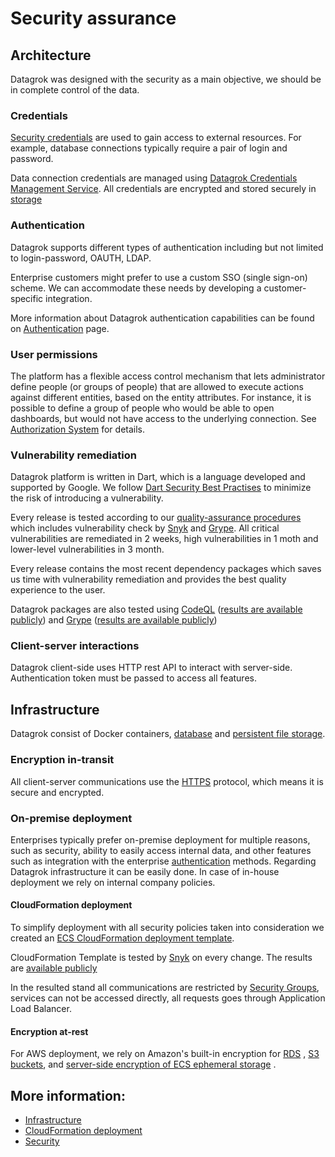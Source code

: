 <!-- TITLE: Security assurance -->
<!-- SUBTITLE: -->

# Security assurance

## Architecture

Datagrok was designed with the security as a main objective, we should be in complete control of the data.

### Credentials

[Security credentials](../../govern/security.md#credentials) are used to gain access to external resources. For example,
database connections typically require a pair of login and password.

Data connection credentials are managed
using [Datagrok Credentials Management Service](../../govern/security.md#credentials). All credentials are encrypted and
stored securely in [storage](../../govern/security.md#credentials-storage)

### Authentication

Datagrok supports different types of authentication including but not limited to login-password, OAUTH, LDAP.

Enterprise customers might prefer to use a custom SSO (single sign-on) scheme. We can accommodate these needs by
developing a customer-specific integration.

More information about Datagrok authentication capabilities can be found
on [Authentication](../../govern/authentication.md) page.

### User permissions

The platform has a flexible access control mechanism that lets administrator define people (or groups of people) that
are allowed to execute actions against different entities, based on the entity attributes. For instance, it is possible
to define a group of people who would be able to open dashboards, but would not have access to the underlying
connection. See
[Authorization System](../../govern/authorization.md) for details.

### Vulnerability remediation

Datagrok platform is written in Dart, which is a language developed and supported by Google. We
follow [Dart Security Best Practises](https://dart.dev/security#best-practices) to minimize the risk of introducing a
vulnerability.

Every release is tested according to our [quality-assurance procedures](quality-assurance.md) which includes
vulnerability check by [Snyk](https://snyk.io/) and [Grype](https://github.com/anchore/grype/). All critical
vulnerabilities are remediated in 2 weeks, high vulnerabilities in 1 moth and lower-level vulnerabilities in 3 month.

Every release contains the most recent dependency packages which saves us time with vulnerability remediation and
provides the best quality experience to the user.

Datagrok packages are also tested
using [CodeQL](https://codeql.github.com/) ([results are available publicly](https://github.com/datagrok-ai/public/security/code-scanning?query=tool%3ACodeQL))
and [Grype](https://github.com/anchore/grype/) ([results are available publicly](https://github.com/datagrok-ai/public/security/code-scanning?query=tool%3A%22Anchore+Container+Vulnerability+Report+%28T0%29%22))

### Client-server interactions

Datagrok client-side uses HTTP rest API to interact with server-side. Authentication token must be passed to access all
features.

## Infrastructure

Datagrok consist of Docker containers, [database](infrastructure.md#database)
and [persistent file storage](infrastructure.md#storage).

### Encryption in-transit

All client-server communications use the [HTTPS](https://en.wikipedia.org/wiki/HTTPS) protocol, which means it is secure
and encrypted.

### On-premise deployment

Enterprises typically prefer on-premise deployment for multiple reasons, such as security, ability to easily access
internal data, and other features such as integration with the enterprise
[authentication](../../govern/authentication.md) methods. Regarding Datagrok infrastructure it can be easily done. In
case of in-house deployment we rely on internal company policies.

#### CloudFormation deployment

To simplify deployment with all security policies taken into consideration we created
an [ECS CloudFormation deployment template](deploy-amazon-cloudformation.md).

CloudFormation Template is tested by [Snyk](https://snyk.io/) on every change. The results
are [available publicly](https://github.com/datagrok-ai/public/security/code-scanning?query=tool%3A%22Snyk+IaC%22)

In the resulted stand all communications are restricted
by [Security Groups](https://docs.aws.amazon.com/vpc/latest/userguide/VPC_SecurityGroups.html), services can not be
accessed directly, all requests goes through Application Load Balancer.

#### Encryption at-rest

For AWS deployment, we rely on Amazon's built-in encryption for
[RDS](https://docs.aws.amazon.com/AmazonRDS/latest/UserGuide/Overview.Encryption.html)
, [S3 buckets](https://docs.aws.amazon.com/AmazonS3/latest/dev/bucket-encryption.html),
and [server-side encryption of ECS ephemeral storage](https://aws.amazon.com/blogs/containers/introducing-server-side-encryption-ephemeral-storage-using-aws-fargate-managed-keys-aws-fargate-platform-version-1-4/)
.

## More information:

* [Infrastructure](infrastructure.md)
* [CloudFormation deployment](deploy-amazon-cloudformation.md)
* [Security](../../govern/security.md)
